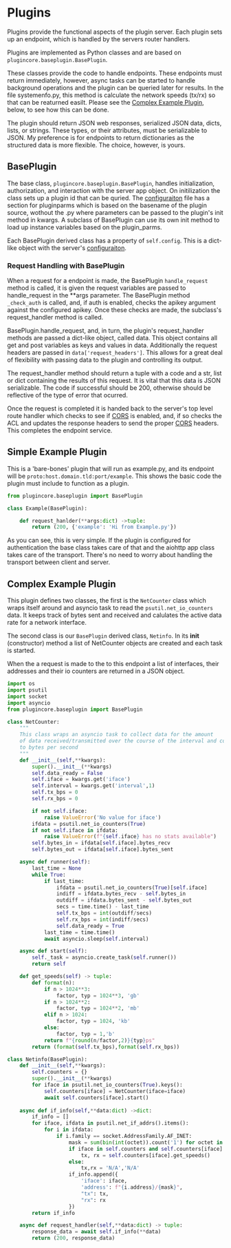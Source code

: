 # Plugins

Plugins provide the functional aspects of the plugin server. Each plugin sets up an endpoint, which is handled by the servers router handlers. 

Plugins are implemented as Python classes and are based on `plugincore.baseplugin.BasePlugin`.

These classes provide the code to handle endpoints. These endpoints must return immediately, however, async tasks can be started to handle background operations and the plugin can be queried later for results. In the file systemenfo.py, this method is calculate the network speeds (tx/rx) so that can be reaturned easilt. Please see the [Complex Example Plugin](#complex-example-plugin), below, to see how this can be done.

The plugin should return JSON web responses, serialized JSON data, dicts, lists, or strings. These types, or their attributes, must be serializable to JSON. My preference is for endpoints to return dictionaries as the structured data is more flexible. The choice, however, is yours. 

## BasePlugin

The base class, `plugincore.baseplugin.BasePlugin`, handles initialization, authorization, and interaction with the server app object. On initilization the class sets up a plugin id that can be quried. The [configuraiton](Config.md) file has a section for pluginparms which is based on the basename of the plugin source, wothout the .py where parameters can be passed to the plugin's init method in kwargs. A subclass of BasePlugin can use its own init method to load up instance variables based on the plugin_parms.

Each BasePlugin derived class has a property of `self.config`. This is a dict-like object with the server's [configuraiton](Config.md).

### Request Handling with BasePlugin

When a request for a endpoint is made, the BasePlugin `handle_request` method is called, it is given the request variables are passed to handle_request in the **args parameter. The BasePlugin method `_check_auth` is called, and, if auth is enabled, checks the apikey argument against the configured apikey. Once these checks are made, the subclass's request_handler method is called.

BasePlugin.handle_request, and, in turn, the plugin's request_handler methods are passed a dict-like object, called data. This object contains all get and post variables as keys and values in data. Additionally the request headers are passed in `data['request_headers']`. This allows for a great deal  of flexibility with passing data to the plugin and controlling its output.

The request_handler method should return a tuple with a code and a str, list or dict containing the results of this request. It is vital that this data is JSON serializable. The code if successful should be 200, otherwise should be reflective of the type of error that ocurred. 

Once the request is completed it is handed back to the server's top level route handler which checks to see if [CORS](CORS.md) is enabled, and, if so checks the ACL and updates the response headers to send the proper [CORS](CORS.md) headers. This completes the endpoint service.

## Simple Example Plugin

This is a 'bare-bones' plugin that will run as example.py, and its endpoint will be `proto:host.domain.tld:port/example`. This shows the basic code the plugin must include to function as a plugin.

```python
from plugincore.baseplugin import BasePlugin

class Example(BasePlugin):

    def request_hanlder(**args:dict) ->tuple:
        return (200, {'example': 'Hi from Example.py'})

```

As you can see, this is very simple. If the plugin is configured for authentication the base class takes care of that and the aiohttp app class takes care of the transport. There's no need to worry about handling the transport between client and server. 

## Complex Example Plugin
This plugin defines two classes, the first is the `NetCounter`  class which wraps itself around and asyncio task to read the `psutil.net_io_counters` data. It keeps track of bytes sent and received and calulates the active data rate for a network interface. 

The second class is our `BasePlugin` derived class, `Netinfo`. In its __init__ (constructor) method a list of NetCounter objects are created and each task is started. 

When the a request is made to the to this endpoint a list of interfaces, their addresses and their io counters are returned in a JSON object. 

```python
import os
import psutil
import socket
import asyncio
from plugincore.baseplugin import BasePlugin

class NetCounter:
    """
    This class wraps an asyncio task to collect data for the amount
    of data received/transmitted over the course of the interval and converts
    to bytes per second
    """
    def __init__(self,**kwargs):
        super().__init__(**kwargs)
        self.data_ready = False
        self.iface = kwargs.get('iface')
        self.interval = kwargs.get('interval',1)
        self.tx_bps = 0
        self.rx_bps = 0

        if not self.iface:
            raise ValueError('No value for iface')
        ifdata = psutil.net_io_counters(True)
        if not self.iface in ifdata:
            raise ValueError(f"{self.iface} has no stats available")
        self.bytes_in = ifdata[self.iface].bytes_recv
        self.bytes_out = ifdata[self.iface].bytes_sent

    async def runner(self):
        last_time = None
        while True:
            if last_time:
                ifdata = psutil.net_io_counters(True)[self.iface]
                indiff = ifdata.bytes_recv - self.bytes_in
                outdiff = ifdata.bytes_sent - self.bytes_out
                secs = time.time() - last_time
                self.tx_bps = int(outdiff/secs)
                self.rx_bps = int(indiff/secs)
                self.data_ready = True
            last_time = time.time()
            await asyncio.sleep(self.interval)

    async def start(self):
        self._task = asyncio.create_task(self.runner())
        return self

    def get_speeds(self) -> tuple:
        def format(n):
            if n > 1024**3:
                factor, typ = 1024**3, 'gb'
            if n > 1024**2:
                factor, typ = 1024**2, 'mb'
            elif n > 1024:
                factor, typ = 1024, 'kb'
            else:
                factor, typ = 1,'b'
            return f"{round(n/factor,2)}{typ}ps"
        return (format(self.tx_bps),format(self.rx_bps))

class Netinfo(BasePlugin):
    def __init__(self,**kwargs):
        self.counters = {}
        super().__init__(**kwargs)
        for iface in psutil.net_io_counters(True).keys():
            self.counters[iface] = NetCounter(iface=iface)
            await self.counters[iface].start()
   
    async def if_info(self,**data:dict) ->dict:
        if_info = []
        for iface, ifdata in psutil.net_if_addrs().items():
            for i in ifdata:
                if i.family == socket.AddressFamily.AF_INET:
                    mask = sum(bin(int(octet)).count('1') for octet in i.netmask.split('.'))
                    if iface in self.counters and self.counters[iface].data_ready:
                        tx, rx = self.counters[iface].get_speeds()
                    else:
                        tx,rx = 'N/A','N/A'
                    if_info.append({
                        'iface': iface,
                        'address': f"{i.address}/{mask}",
                        "tx": tx,
                        "rx": rx
                    })
        return if_info

    async def request_handler(self,**data:dict) -> tuple:
        response_data = await self.if_info(**data)
        return (200, response_data)
```

